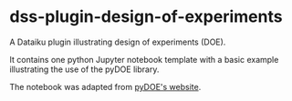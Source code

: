 # dss-plugin-design-of-experiments

A Dataiku plugin illustrating design of experiments (DOE).

It contains one python Jupyter notebook template with a basic example illustrating the use of the pyDOE library.

The notebook was adapted from [pyDOE's website](https://pythonhosted.org/pyDOE/index.html).
